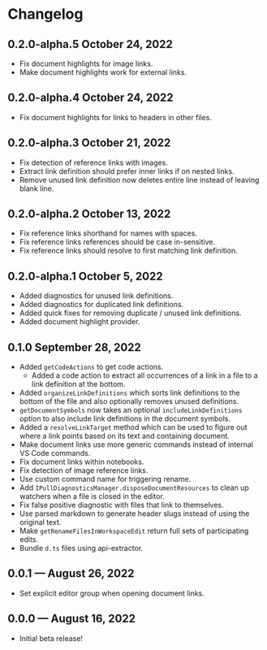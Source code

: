 # Changelog

## 0.2.0-alpha.5 October 24, 2022
- Fix document highlights for image links.
- Make document highlights work for external links.

## 0.2.0-alpha.4 October 24, 2022
- Fix document highlights for links to headers in other files.

## 0.2.0-alpha.3 October 21, 2022
- Fix detection of reference links with images.
- Extract link definition should prefer inner links if on nested links.
- Remove unused link definition now deletes entire line instead of leaving blank line.

## 0.2.0-alpha.2 October 13, 2022
- Fix reference links shorthand for names with spaces.
- Fix reference links references should be case in-sensitive.
- Fix reference links should resolve to first matching link definition.

## 0.2.0-alpha.1 October 5, 2022
- Added diagnostics for unused link definitions.
- Added diagnostics for duplicated link definitions.
- Added quick fixes for removing duplicate / unused link definitions.
- Added document highlight provider.

## 0.1.0 September 28, 2022
- Added `getCodeActions` to get code actions.
    - Added a code action to extract all occurrences of a link in a file to a link definition at the bottom.
- Added `organizeLinkDefinitions` which sorts link definitions to the bottom of the file and also optionally removes unused definitions.
- `getDocumentSymbols` now takes an optional `includeLinkDefinitions` option to also include link definitions in the document symbols.
- Added a `resolveLinkTarget` method which can be used to figure out where a link points based on its text and containing document.
- Make document links use more generic commands instead of internal VS Code commands.
- Fix document links within notebooks.
- Fix detection of image reference links.
- Use custom command name for triggering rename.
- Add `IPullDiagnosticsManager.disposeDocumentResources` to clean up watchers when a file is closed in the editor.
- Fix false positive diagnostic with files that link to themselves.
- Use parsed markdown to generate header slugs instead of using the original text.
- Make `getRenameFilesInWorkspaceEdit` return full sets of participating edits. 
- Bundle `d.ts` files using api-extractor.

## 0.0.1 — August 26, 2022
- Set explicit editor group when opening document links.

## 0.0.0 — August 16, 2022
- Initial beta release!
